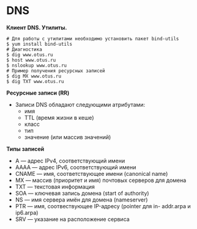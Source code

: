 # DNS
**Клиент DNS. Утилиты.**    
```
# Для работы с утилитами необходимо установить пакет bind-utils
$ yum install bind-utils
# Диагностика
$ dig www.otus.ru
$ host www.otus.ru
$ nslookup www.otus.ru
# Пример получения ресурсных записей
$ dig MX www.otus.ru
$ dig TXT www.otus.ru
```

**Ресурсные записи (RR)**
- Записи DNS обладают следующими атрибутами:
  - имя
  - TTL (время жизни в кеше)
  - класс
  - тип
  - значение (или массив значений)


**Типы записей**     
- A — адрес IPv4, соответствующий имени
- АААА — адрес IPv6, соответствующий имени
- CNAME — имя, соответствующее имени (canonical name)
- MX — массив (приоритет и имя) почтовых серверов для домена
- TXT — текстовая информация
- SOA — ключевая запись домена (start of authority)
- NS — имя сервера имён для домена (nameserver)
- PTR — имя, соотвествующее IP-адресу (pointer для in- addr.arpa и ip6.arpa)
- SRV — указание на расположение сервиса
